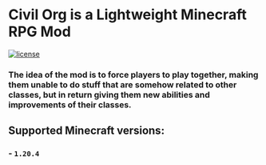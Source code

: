 # Civil Org is a Lightweight Minecraft RPG Mod

[![license](https://img.shields.io/badge/license-Apache%20V2-blue)](LICENSE)

### The idea of the mod is to force players to play together, making them unable to do stuff that are somehow related to other classes, but in return giving them new abilities and improvements of their classes.

## Supported Minecraft versions:
### - `1.20.4`
